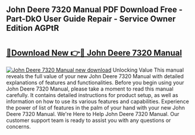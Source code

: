 ## John Deere 7320 Manual PDF Download Free - Part-DkO User Guide Repair - Service Owner Edition AGPtR

# <h2><a href="http://bc86899.oget.top/?id=John+Deere+7320+Manual">🔗Download New 👉🔴 John Deere 7320 Manual</a></h2>

[![John Deere 7320 Manual new download](https://i.imgur.com/5g1atiW.png)](http://bc86899.oget.top/?id=John+Deere+7320+Manual)
Unlocking Value This manual reveals the full value of your new John Deere 7320 Manual with detailed explanations of features and functionalities. Before you begin using your John Deere 7320 Manual, please take a moment to read this manual carefully. It contains detailed instructions for product setup, as well as information on how to use its various features and capabilities. Experience the power of list of features in the palm of your hand with your new John Deere 7320 Manual. We're Here to Help John Deere 7320 Manual. Our customer support team is ready to assist you with any questions or concerns.
